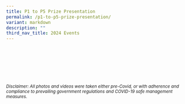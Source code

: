 ```yaml
---
title: P1 to P5 Prize Presentation
permalink: /p1-to-p5-prize-presentation/
variant: markdown
description: ""
third_nav_title: 2024 Events
---
```

<br><br><br><br><br><br>
<sup>_Disclaimer: All photos and videos were taken either pre-Covid, or with adherence and compliance to prevailing government regulations and COVID-19 safe management measures._</sup>